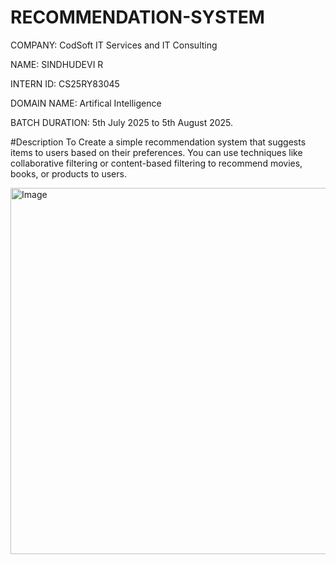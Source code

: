 # RECOMMENDATION-SYSTEM

COMPANY: CodSoft IT Services and IT Consulting

NAME: SINDHUDEVI R

INTERN ID: CS25RY83045

DOMAIN NAME: Artifical Intelligence

BATCH DURATION: 5th July 2025 to 5th August 2025.

#Description
To Create a simple recommendation system that suggests items to
users based on their preferences. You can use techniques like
collaborative filtering or content-based filtering to recommend
movies, books, or products to users.

<img width="716" height="586" alt="Image" src="https://github.com/user-attachments/assets/e34a8976-cfb7-459f-a869-842fc545bd16" />
